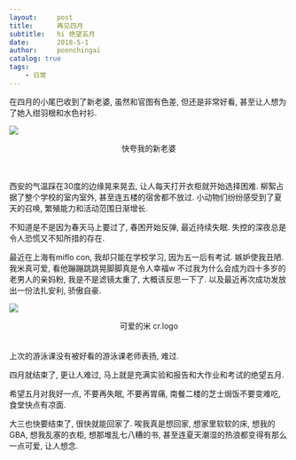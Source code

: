 ```yaml
---
layout:     post
title:      再见四月
subtitle:   hi 绝望五月
date:       2018-5-1
author:     poonchingai
catalog: true
tags:
    - 日常
---
```


在四月的小尾巴收到了新老婆, 虽然和官图有色差, 但还是非常好看, 甚至让人想为了她入绀羽根和水色衬衫. 


![](http://ww1.sinaimg.cn/large/5f6ddd39ly1fqvy6cvvxpj22c029chdv.jpg)  <center>快夸我的新老婆 </center>

<br />
<br />
西安的气温踩在30度的边缘晃来晃去, 让人每天打开衣柜就开始选择困难. 柳絮占据了整个学校的室内室外, 甚至连五楼的宿舍都不放过. 小动物们纷纷感受到了夏天的召唤, 繁殖能力和活动范围日渐增长.

不知道是不是因为春天马上要过了, 春困开始反弹, 最近持续失眠. 失控的深夜总是令人恐慌又不知所措的存在. 

最近在上海有miflo con, 我却只能在学校学习, 因为五一后有考试. 嫉妒使我丑陋. 我米真可爱, 看他蹦蹦跳跳晃脚脚真是令人幸福w 不过我为什么会成为四十多岁的老男人的亲妈粉, 我是不是滤镜太重了, 大概该反思一下了. 以及最近再次成功发放出一份法扎安利, 骄傲自豪.

![](http://ww1.sinaimg.cn/large/5f6ddd39ly1fqvz666e37j20j60uytdf.jpg)  
<center> 可爱的米 cr.logo </center>

<br />
<br />
上次的游泳课没有被好看的游泳课老师表扬, 难过.

四月就结束了, 更让人难过, 马上就是充满实验和报告和大作业和考试的绝望五月. 

希望五月对我好一点, 不要再失眠, 不要再胃痛, 南餐二楼的芝士焗饭不要变难吃, 食堂快点有凉面.

大三也快要结束了, 很快就能回家了. 唉我真是想回家, 想家里软软的床, 想我的GBA, 想我乱塞的衣柜, 想那堆乱七八糟的书, 甚至连夏天潮湿的热浪都变得有那么一点可爱, 让人想念.
<br />
<br /><br />
<br />

